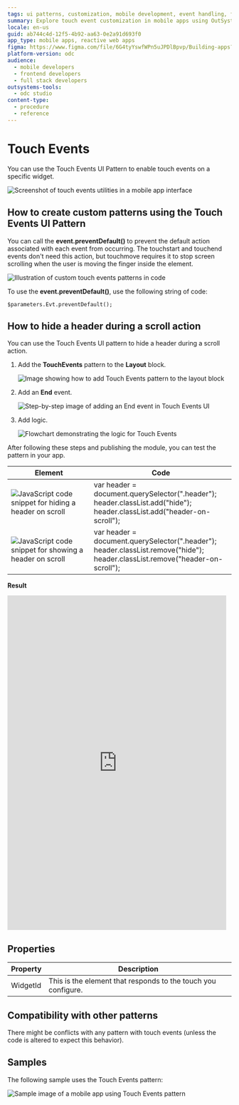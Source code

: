 ```yaml
---
tags: ui patterns, customization, mobile development, event handling, frontend development
summary: Explore touch event customization in mobile apps using OutSystems Developer Cloud (ODC).
locale: en-us
guid: ab744c4d-12f5-4b92-aa63-0e2a91d693f0
app_type: mobile apps, reactive web apps
figma: https://www.figma.com/file/6G4tyYswfWPn5uJPDlBpvp/Building-apps?type=design&node-id=3208%3A22041&t=ZwHw8hXeFhwYsO5V-1
platform-version: odc
audience:
  - mobile developers
  - frontend developers
  - full stack developers
outsystems-tools:
  - odc studio
content-type:
  - procedure
  - reference
---
```


# Touch Events

You can use the Touch Events UI Pattern to enable touch events on a specific widget.

![Screenshot of touch events utilities in a mobile app interface](images/touch_events_utilities.png "Touch Events Utilities")

## How to create custom patterns using the Touch Events UI Pattern

You can call the **event.preventDefault()** to prevent the default action associated with each event from occurring. The touchstart and touchend events don't need this action, but touchmove requires it to stop screen scrolling when the user is moving the finger inside the element.

![Illustration of custom touch events patterns in code](images/touch_events_custom_patterns.png "Custom Touch Events Patterns")

To use the **event.preventDefault()**, use the following string of code:

`$parameters.Evt.preventDefault();`

## How to hide a header during a scroll action

You can use the Touch Events UI pattern to hide a header during a scroll action.

1. Add the **TouchEvents** pattern to the **Layout** block.

    ![Image showing how to add Touch Events pattern to the layout block](images/touch_events_layour.png "Touch Events Layout")

1. Add an **End** event.

    ![Step-by-step image of adding an End event in Touch Events UI](images/add_end_event.png "Adding an End Event")

1. Add logic.

    ![Flowchart demonstrating the logic for Touch Events](images/touch_events_logic.png "Touch Events Logic")

After following these steps and publishing the module, you can test the pattern in your app.

| Element | Code |
|---|---|
|![JavaScript code snippet for hiding a header on scroll](images/JS_hide.png "JavaScript Code to Hide Header") |  var header = document.querySelector(".header");<br/>header.classList.add("hide");<br/>header.classList.add("header-on-scroll"); |
|![JavaScript code snippet for showing a header on scroll](images/JS_show.png "JavaScript Code to Show Header") |  var header = document.querySelector(".header");<br/>header.classList.remove("hide");<br/>header.classList.remove("header-on-scroll"); |
  
**Result**

<iframe src="https://player.vimeo.com/video/991471309" width="492" height="750" frameborder="0" allow="autoplay; fullscreen" allowfullscreen="">Video demonstrating the end result of using Touch Events to hide a header during scroll.</iframe>

## Properties

|**Property** |  **Description** |
|---|---|
| WidgetId  |  This is the element that responds to the touch you configure.|

## Compatibility with other patterns

There might be conflicts with any pattern with touch events (unless the code is altered to expect this behavior).

## Samples

The following sample uses the Touch Events pattern:

![Sample image of a mobile app using Touch Events pattern](images/TouchEvents-Sample-1.png "Touch Events Sample")
